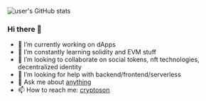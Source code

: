 ![user's GitHub stats](https://github-readme-stats.vercel.app/api?username=selimerunkut&show_icons=true&theme=radical)


### Hi there 👋

- 🔭 I’m currently working on dApps
- 🌱 I’m constantly learning solidity and EVM stuff
- 👯 I’m looking to collaborate on social tokens, nft technologies, decentralized identity
- 🤔 I’m looking for help with backend/frontend/serverless
- 💬 Ask me about [anything](https://github.com/selimerunkut/selimerunkut/issues)
- 📫 How to reach me: [cryptoson](https://cryptoson.tech/)

